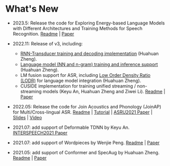 # What's New
- 2023.5: Release the code for Exploring Energy-based Language Models with Different Architectures and Training Methods for Speech Recognition. [Readme](./energy-based_LM_training.md) | [Paper](https://arxiv.org/abs/2305.12676)
- 2022.11: Release of v3, including:
    - [RNN-Transducer training and decoding implementation](../egs/TEMPLATE/exp/asr-rnnt) (Huahuan Zheng).
    - [Language model (NN and n-gram) training and inference support](../egs/TEMPLATE/README.md#language-model) (Huahuan Zheng).
    - LM fusion support for ASR, including [Low Order Density Ratio (LODR)](https://arxiv.org/abs/2203.16776) for language model integration (Huahuan Zheng).
    - CUSIDE implementation for training unified streaming / non-streaming models (Keyu An, Huahuan Zheng and Ziwei Li). [Readme](./cuside_ch.md) | [Paper](https://arxiv.org/abs/2203.16758)

- 2022.05: Release the code for Join Acoustics and Phonology (JoinAP) for Multi/Cross-lingual ASR. [Readme](joinap.md) | [Tutorial](joinap_tutorial_ch.md) | [ASRU2021 Paper](http://oa.ee.tsinghua.edu.cn/~ouzhijian/pdf/ASRU21_JoinAP.pdf) | [Slides](http://oa.ee.tsinghua.edu.cn/~ouzhijian/pdf/asru2021_JoinAP_slides.pdf) | [Video](https://www.bilibili.com/video/BV1X44y1Y7zm)

- 2021.07: add support of Deformable TDNN by Keyu An. [INTERSPEECH2021 Paper](http://oa.ee.tsinghua.edu.cn/~ouzhijian/pdf/is2021_deformable.pdf)

- 2021.07: add support of Wordpieces by Wenjie Peng. [Readme](wordpieces.md) | [Paper](https://arxiv.org/abs/2107.03007)

- 2021.05: add support of Conformer and SpecAug by Huahuan Zheng. [Readme](conformer.md) | [Paper](https://arxiv.org/abs/2107.03007)
